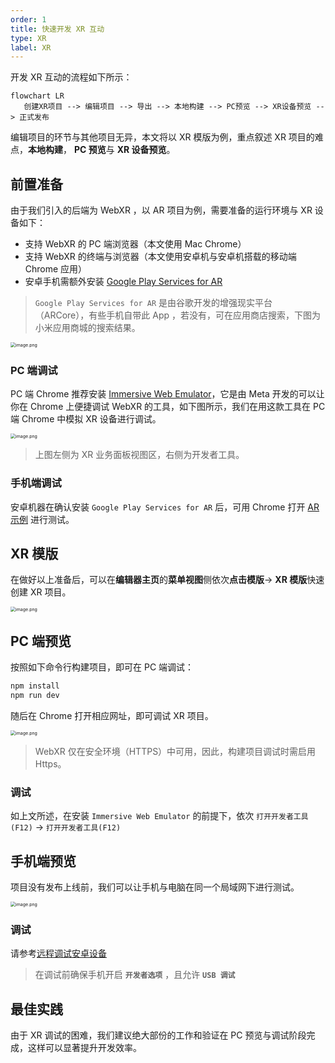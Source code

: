 ```yaml
---
order: 1
title: 快速开发 XR 互动
type: XR
label: XR
---
```


开发 XR 互动的流程如下所示：

```mermaid
flowchart LR
   创建XR项目 --> 编辑项目 --> 导出 --> 本地构建 --> PC预览 --> XR设备预览 --> 正式发布
```

编辑项目的环节与其他项目无异，本文将以 XR 模版为例，重点叙述 XR 项目的难点，**本地构建**， **PC 预览**与 **XR 设备预览**。

## 前置准备

由于我们引入的后端为 WebXR ，以 AR 项目为例，需要准备的运行环境与 XR 设备如下：

- 支持 WebXR 的 PC 端浏览器（本文使用 Mac Chrome）
- 支持 WebXR 的终端与浏览器（本文使用安卓机与安卓机搭载的移动端 Chrome 应用）
- 安卓手机需额外安装 [Google Play Services for AR](https://play.google.com/store/apps/details?id=com.google.ar.core&hl=en_US&pli=1)

> `Google Play Services for AR` 是由谷歌开发的增强现实平台（ARCore），有些手机自带此 App ，若没有，可在应用商店搜索，下图为小米应用商城的搜索结果。

<img src="https://mdn.alipayobjects.com/huamei_yo47yq/afts/img/A*1piTR6lx8T8AAAAAAAAAAAAADhuCAQ/original" alt="image.png" style="zoom:50%;" />

### PC 端调试

PC 端 Chrome 推荐安装 [Immersive Web Emulator](https://chromewebstore.google.com/detail/immersive-web-emulator/cgffilbpcibhmcfbgggfhfolhkfbhmik)，它是由 Meta 开发的可以让你在 Chrome 上便捷调试 WebXR 的工具，如下图所示，我们在用这款工具在 PC 端 Chrome 中模拟 XR 设备进行调试。

<img src="https://mdn.alipayobjects.com/huamei_yo47yq/afts/img/A*KR_rQq3sSY4AAAAAAAAAAAAADhuCAQ/original" alt="image.png" style="zoom:50%;" />

> 上图左侧为 XR 业务面板视图区，右侧为开发者工具。

### 手机端调试

安卓机器在确认安装 `Google Play Services for AR` 后，可用 Chrome 打开 [AR 示例](https://immersive-web.github.io/webxr-samples/immersive-ar-session.html) 进行测试。

## XR 模版

在做好以上准备后，可以在**编辑器主页**的**菜单视图**侧依次**点击模版**-> **XR 模版**快速创建 XR 项目。

<img src="https://mdn.alipayobjects.com/huamei_yo47yq/afts/img/A*du7MS4eTWkgAAAAAAAAAAAAADhuCAQ/original" alt="image.png" style="zoom:50%;" />

## PC 端预览

按照如下命令行构建项目，即可在 PC 端调试：

```bash
npm install
npm run dev
```

随后在 Chrome 打开相应网址，即可调试 XR 项目。

<img src="https://mdn.alipayobjects.com/huamei_yo47yq/afts/img/A*4rqLS51t6DoAAAAAAAAAAAAADhuCAQ/original" alt="image.png" style="zoom:50%;" />

> WebXR 仅在安全环境（HTTPS）中可用，因此，构建项目调试时需启用 Https。

### 调试

如上文所述，在安装 `Immersive Web Emulator` 的前提下，依次 `打开开发者工具(F12)` -> `打开开发者工具(F12)`

## 手机端预览

项目没有发布上线前，我们可以让手机与电脑在同一个局域网下进行测试。

<img src="https://mdn.alipayobjects.com/huamei_yo47yq/afts/img/A*8gZaS4Pc8lMAAAAAAAAAAAAADhuCAQ/original" alt="image.png" style="zoom:50%;" />

### 调试

请参考[远程调试安卓设备](https://developer.chrome.com/docs/devtools/remote-debugging?hl=zh-cn)

> 在调试前确保手机开启 **`开发者选项`** ，且允许 **`USB 调试`**

## 最佳实践

由于 XR 调试的困难，我们建议绝大部份的工作和验证在 PC 预览与调试阶段完成，这样可以显著提升开发效率。
